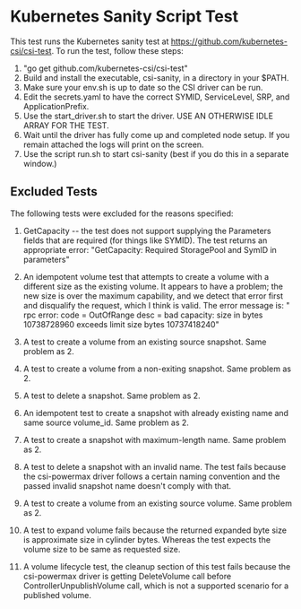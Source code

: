 # Kubernetes Sanity Script Test

This test runs the Kubernetes sanity test at https://github.com/kubernetes-csi/csi-test.
To run the test, follow these steps:

1. "go get github.com/kubernetes-csi/csi-test"
2. Build and install the executable, csi-sanity, in a directory in your $PATH.
3. Make sure your env.sh is up to date so the CSI driver can be run.
4. Edit the secrets.yaml to have the correct SYMID, ServiceLevel, SRP, and ApplicationPrefix.
5. Use the start_driver.sh to start the driver. USE AN OTHERWISE IDLE ARRAY FOR THE TEST.
6. Wait until the driver has fully come up and completed node setup. If you remain attached the logs will print on the screen.
7. Use the script run.sh to start csi-sanity (best if you do this in a separate window.)

## Excluded Tests

The following tests were excluded for the reasons specified:

1. GetCapacity -- the test does not support supplying the Parameters fields that are required (for things like SYMID).
The test returns an appropriate error: "GetCapacity: Required StoragePool and SymID in parameters"

2. An idempotent volume test that attempts to create a volume with a different size as the existing volume. It appears to have a problem;
the new size is over the maximum capability, and we detect that error first and disqualify the request, which I think is valid.
The error message is: " rpc error: code = OutOfRange desc = bad capacity: size in bytes 10738728960 exceeds limit size bytes 10737418240"

3. A test to create a volume from an existing source snapshot. Same problem as 2.

4. A test to create a volume from a non-exiting snapshot. Same problem as 2.

5. A test to delete a snapshot. Same problem as 2.

6. An idempotent test to create a snapshot with already existing name and same source volume_id. Same problem as 2.

7. A test to create a snapshot with maximum-length name. Same problem as 2.

8. A test to delete a snapshot with an invalid name. The test fails because the csi-powermax driver follows a certain naming convention and the passed invalid snapshot name doesn't comply with that.

9. A test to create a volume from an existing source volume. Same problem as 2.

10. A test to expand volume fails because the returned expanded byte size is approximate size in cylinder bytes. Whereas the test expects the volume size to be same as requested size.

11. A volume lifecycle test, the cleanup section of this test fails because the csi-powermax driver is getting DeleteVolume call before ControllerUnpublishVolume call, which is not a supported scenario for a published volume.
